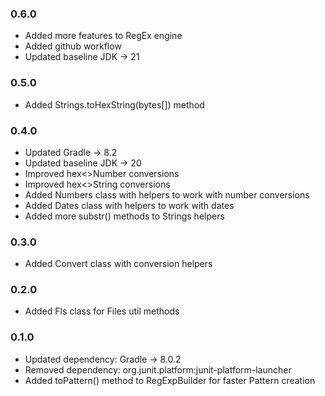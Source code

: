 ### 0.6.0

- Added more features to RegEx engine
- Added github workflow
- Updated baseline JDK -> 21

### 0.5.0

- Added Strings.toHexString(bytes[]) method

### 0.4.0

- Updated Gradle -> 8.2
- Updated baseline JDK -> 20
- Improved hex<>Number conversions
- Improved hex<>String conversions
- Added Numbers class with helpers to work with number conversions
- Added Dates class with helpers to work with dates
- Added more substr() methods to Strings helpers

### 0.3.0

- Added Convert class with conversion helpers

### 0.2.0

- Added Fls class for Files util methods

### 0.1.0

- Updated dependency: Gradle -> 8.0.2
- Removed dependency: org.junit.platform:junit-platform-launcher
- Added toPattern() method to RegExpBuilder for faster Pattern creation